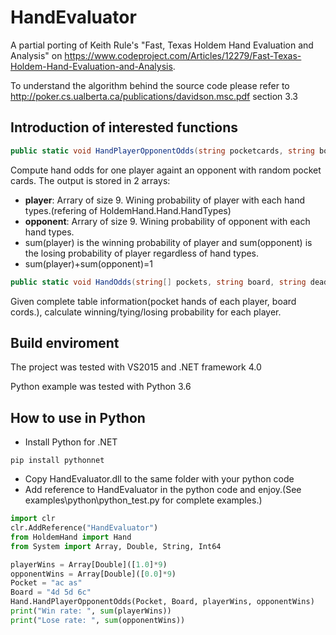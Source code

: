 # HandEvaluator
A partial porting of Keith Rule's "Fast, Texas Holdem Hand Evaluation and Analysis" on https://www.codeproject.com/Articles/12279/Fast-Texas-Holdem-Hand-Evaluation-and-Analysis.

To understand the algorithm behind the source code please refer to http://poker.cs.ualberta.ca/publications/davidson.msc.pdf section 3.3

## Introduction of interested functions
```C#
public static void HandPlayerOpponentOdds(string pocketcards, string boardcards, ref double[] player, ref double[] opponent)
```
Compute hand odds for one player againt an opponent with random pocket cards. The output is stored in 2 arrays:
* **player**: Arrary of size 9. Wining probability of player with each hand types.(refering of HoldemHand.Hand.HandTypes)
* **opponent**: Arrary of size 9. Wining probability of opponent with each hand types.
* sum(player) is the winning probability of player and sum(opponent) is the losing probability of player regardless of hand types.
* sum(player)+sum(opponent)=1

```C#
public static void HandOdds(string[] pockets, string board, string dead, long[] wins, long[] ties, long[] losses, ref long totalHands)
```
Given complete table information(pocket hands of each player, board cords.), calculate winning/tying/losing probability for each player.

## Build enviroment
The project was tested with VS2015 and .NET framework 4.0

Python example was tested with Python 3.6

## How to use in Python

* Install Python for .NET
```
pip install pythonnet
```
* Copy HandEvaluator.dll to the same folder with your python code
* Add reference to HandEvaluator in the python code and enjoy.(See examples\python\python_test.py for complete examples.)
```python
import clr
clr.AddReference("HandEvaluator")
from HoldemHand import Hand
from System import Array, Double, String, Int64

playerWins = Array[Double]([1.0]*9)
opponentWins = Array[Double]([0.0]*9)
Pocket = "ac as"
Board = "4d 5d 6c"
Hand.HandPlayerOpponentOdds(Pocket, Board, playerWins, opponentWins)
print("Win rate: ", sum(playerWins))
print("Lose rate: ", sum(opponentWins))
```

